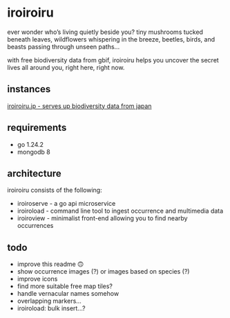 # iroiroiru

ever wonder who’s living quietly beside you?
tiny mushrooms tucked beneath leaves,
wildflowers whispering in the breeze,
beetles, birds, and beasts passing through unseen paths...

with free biodiversity data from gbif,
iroiroiru helps you uncover the secret lives all around you,
right here, right now.

## instances

[iroiroiru.jp - serves up biodiversity data from japan](https://iroiroiru.jp/)

## requirements

* go 1.24.2
* mongodb 8

## architecture

iroiroiru consists of the following:

* iroiroserve - a go api microservice
* iroiroload - command line tool to ingest occurrence and multimedia data
* iroiroview - minimalist front-end allowing you to find nearby occurrences

## todo

* improve this readme 🙃
* show occurrence images (?) or images based on species (?)
* improve icons
* find more suitable free map tiles?
* handle vernacular names somehow
* overlapping markers...
* iroiroload: bulk insert...?
